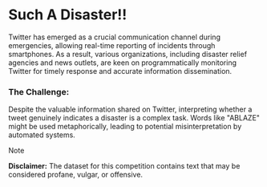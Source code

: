 # Such A Disaster!!

Twitter has emerged as a crucial communication channel during emergencies, allowing real-time reporting of incidents through smartphones. As a result, various organizations, including disaster relief agencies and news outlets, are keen on programmatically monitoring Twitter for timely response and accurate information dissemination.

### The Challenge: 
Despite the valuable information shared on Twitter, interpreting whether a tweet genuinely indicates a disaster is a complex task. Words like "ABLAZE" might be used metaphorically, leading to potential misinterpretation by automated systems.

> [!NOTE]
> **Disclaimer:** The dataset for this competition contains text that may be considered profane, vulgar, or offensive.
